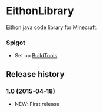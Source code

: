 # EithonLibrary

Eithon java code library for Minecraft.

### Spigot

* Set up [BuildTools](http://www.spigotmc.org/wiki/buildtools/)

## Release history

### 1.0 (2015-04-18)

* NEW: First release
